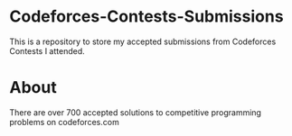 # Codeforces-Contests-Submissions
This is a repository to store my accepted submissions from Codeforces Contests I attended.
# About
There are over 700 accepted solutions to competitive programming problems on codeforces.com  
